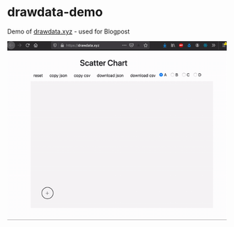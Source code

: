 # drawdata-demo
Demo of [drawdata.xyz](drawdata.xyz) - used for Blogpost

![drawdata-demo](drawdata_xyz.gif)
